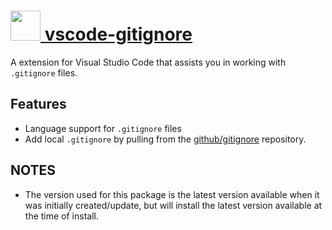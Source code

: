 # [<img src="https://cdn.rawgit.com/AdmiringWorm/chocolatey-packages/40a94c95d7c52c848cb37036607e635e2fd203a9/icons/vscode-gitignore.png" height="48" width="48" /> vscode-gitignore](https://chocolatey.org/vscode-gitignore)

A extension for Visual Studio Code that assists you in working with `.gitignore` files.

## Features
- Language support for `.gitignore` files
- Add local `.gitignore` by pulling from the [github/gitignore](https://github.com/github/gitignore) repository.

## NOTES
- The version used for this package is the latest version available when it was initially created/update, but will install the latest version available at the time of install.
